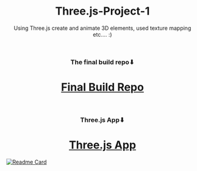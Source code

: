 <h1 align="center">Three.js-Project-1</h1>
<p align="center">Using Three.js create and animate 3D elements, used texture mapping etc.... :)</p>
<br>
<h3 align="center">The final build repo⬇</h3>
<h1 align="center"><a href="https://github.com/objectorienteddev07/FinalThree.js-Pr-1">Final Build Repo</a></h1>
<br>
<h3 align="center">Three.js App⬇</h3>
<h1 align="center"><a href="https://objectorienteddev07.github.io/FinalThree.js-Pr-1/">Three.js App</a></h1>

[![Readme Card](https://github-readme-stats.vercel.app/api/pin/?username=objectorienteddev07&repo=Three.js-Project-1)](https://github.com/anuraghazra/github-readme-stats)
